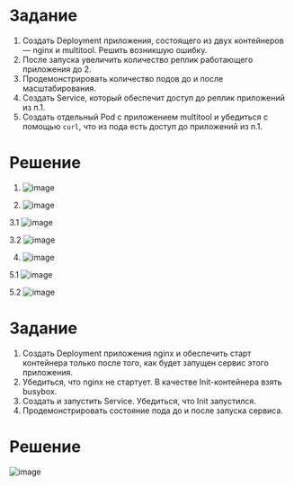 # Задание
1. Создать Deployment приложения, состоящего из двух контейнеров — nginx и multitool. Решить возникшую ошибку.
2. После запуска увеличить количество реплик работающего приложения до 2.
3. Продемонстрировать количество подов до и после масштабирования.
4. Создать Service, который обеспечит доступ до реплик приложений из п.1.
5. Создать отдельный Pod с приложением multitool и убедиться с помощью `curl`, что из пода есть доступ до приложений из п.1.

# Решение
1. ![image](https://github.com/Kul-RB/k8s/assets/53901269/9e5a974f-1c25-4afc-b498-b641f751949a)

2. ![image](https://github.com/Kul-RB/k8s/assets/53901269/b6af0a16-a384-4e60-9b8b-e14efb1cd810)

3.1 ![image](https://github.com/Kul-RB/k8s/assets/53901269/a20be4e5-c5d3-42c0-8c34-3aebd5b5c6a7)

3.2 ![image](https://github.com/Kul-RB/k8s/assets/53901269/2a600d5a-6d02-496b-a734-d3759262036f)

4. ![image](https://github.com/Kul-RB/k8s/assets/53901269/ba8e1725-7d90-43b9-959d-480a87baa2c3)

5.1 ![image](https://github.com/Kul-RB/k8s/assets/53901269/736fb368-9838-4fd8-9159-6a27ce046387)

5.2 ![image](https://github.com/Kul-RB/k8s/assets/53901269/9f9fcf4e-1729-4363-bf9f-3b1f35752b34)

# Задание
1. Создать Deployment приложения nginx и обеспечить старт контейнера только после того, как будет запущен сервис этого приложения.
2. Убедиться, что nginx не стартует. В качестве Init-контейнера взять busybox.
3. Создать и запустить Service. Убедиться, что Init запустился.
4. Продемонстрировать состояние пода до и после запуска сервиса.

# Решение
![image](https://github.com/Kul-RB/k8s/assets/53901269/12c0701a-9d83-481f-b360-edc2471da0d5)

